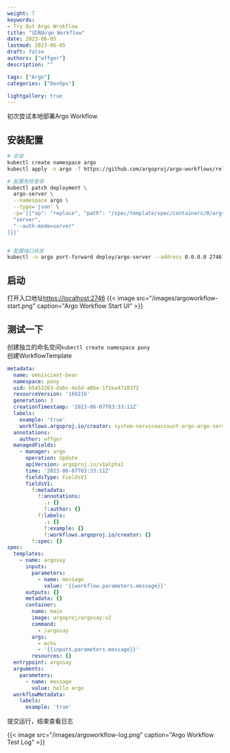 ```yaml
---
weight: 7
keywords: 
- Try Out Argo Wrokflow
title: "试用Argo Workflow"
date: 2023-06-05
lastmod: 2023-06-05
draft: false
authors: ["wffger"]
description: ""

tags: ["Argo"]
categories: ["DevOps"]

lightgallery: true
---
```


初次尝试本地部署Argo Workflow.

<!--more-->

## 安装配置
```sh
# 安装
kubectl create namespace argo
kubectl apply -n argo -f https://github.com/argoproj/argo-workflows/releases/latest/download/install.yaml

# 配置免除登录
kubectl patch deployment \
  argo-server \
  --namespace argo \
  --type='json' \
  -p='[{"op": "replace", "path": "/spec/template/spec/containers/0/args", "value": [
  "server",
  "--auth-mode=server"
]}]'


# 配置端口转发
kubectl -n argo port-forward deploy/argo-server --address 0.0.0.0 2746:2746
```

## 启动
打开入口地址[https://localhost:2746](https://localhost:2746)
{{< image src="/images/argoworkflow-start.png" caption="Argo Workflow Start UI" >}}

## 测试一下
创建独立的命名空间`kubectl create namespace pony`  
创建WorkflowTemplate  
```yml
metadata:
  name: omniscient-bear
  namespace: pony
  uid: b5452263-dabc-4e5d-a0be-1f2ea4710372
  resourceVersion: '169216'
  generation: 3
  creationTimestamp: '2023-06-07T03:33:11Z'
  labels:
    example: 'true'
    workflows.argoproj.io/creator: system-serviceaccount-argo-argo-server
  annotations:
    author: wffger
  managedFields:
    - manager: argo
      operation: Update
      apiVersion: argoproj.io/v1alpha1
      time: '2023-06-07T03:33:11Z'
      fieldsType: FieldsV1
      fieldsV1:
        f:metadata:
          f:annotations:
            .: {}
            f:author: {}
          f:labels:
            .: {}
            f:example: {}
            f:workflows.argoproj.io/creator: {}
        f:spec: {}
spec:
  templates:
    - name: argosay
      inputs:
        parameters:
          - name: message
            value: '{{workflow.parameters.message}}'
      outputs: {}
      metadata: {}
      container:
        name: main
        image: argoproj/argosay:v2
        command:
          - /argosay
        args:
          - echo
          - '{{inputs.parameters.message}}'
        resources: {}
  entrypoint: argosay
  arguments:
    parameters:
      - name: message
        value: hello argo
  workflowMetadata:
    labels:
      example: 'true'

```

提交运行，结束查看日志

{{< image src="/images/argoworkflow-log.png" caption="Argo Workflow Test Log" >}}